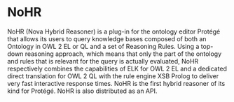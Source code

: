 # NoHR
NoHR (Nova Hybrid Reasoner) is a plug-in for the ontology editor Protégé that allows its users to query knowledge bases composed of both an Ontology in OWL 2 EL or QL and a set of Reasoning Rules. Using a top-down reasoning approach, which means that only the part of the ontology and rules that is relevant for the query is actually evaluated, NoHR respectively combines the capabilities of ELK for OWL 2 EL and a dedicated direct translation for OWL 2 QL with the rule engine XSB Prolog to deliver very fast interactive response times. NoHR is the first hybrid reasoner of its kind for Protégé. NoHR is also distributed as an API.
